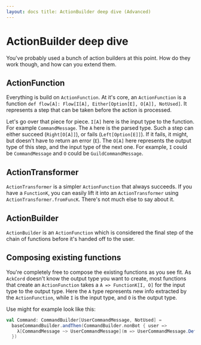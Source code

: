 ```yaml
---
layout: docs title: ActionBuilder deep dive (Advanced)
---
```


# ActionBuilder deep dive

You've probably used a bunch of action builders at this point. How do they work though, and how can you extend them.

## ActionFunction

Everything is build on `ActionFunction`. At it's core, an `ActionFunction` is a
function `def flow[A]: Flow[I[A], Either[Option[E], O[A]], NotUsed]`. It represents a step that can be taken before the
action is processed.

Let's go over that piece for piece. `I[A]` here is the input type to the function. For example `CommandMessage`. The `A`
here is the parsed type. Such a step can either succeed (`Right[O[A]]`), or fails (`Left[Option[E]]`). If it fails, it
might, but doesn't have to return an error (`E`). The `O[A]` here represents the output type of this step, and the input
type of the next one. For example, `I`
could be `CommandMessage` and `O` could be `GuildCommandMessage`.

## ActionTransformer

`ActionTransformer` is a simpler `ActionFunction` that always succeeds. If you have a `FunctionK`, you can easily lift
it into an `ActionTransformer`
using `ActionTransformer.fromFuncK`. There's not much else to say about it.

## ActionBuilder

`ActionBuilder` is an `ActionFunction` which is considered the final step of the chain of functions before it's handed
off to the user.

## Composing existing functions

You're completely free to compose the existing functions as you see fit. As `AckCord` doesn't know the output type you
want to create, most functions that create an `ActionFunction` takes a `A => FunctionK[I, O]` for the input type to the
output type. Here the `A` type represents new info extracted by the `ActionFunction`, while `I` is the input type,
and `O` is the output type.

Use might for example look like this:

```scala
val Command: CommandBuilder[UserCommandMessage, NotUsed] =
  baseCommandBuilder.andThen(CommandBuilder.nonBot { user =>
    λ[CommandMessage ~> UserCommandMessage](m => UserCommandMessage.Default(user, m))
  })
```
